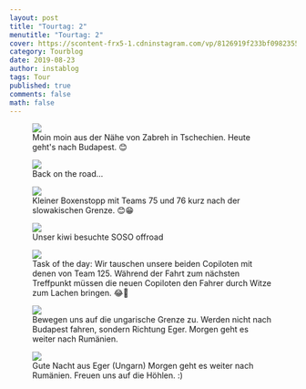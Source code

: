```yaml
---
layout: post
title: "Tourtag: 2"
menutitle: "Tourtag: 2"
cover: https://scontent-frx5-1.cdninstagram.com/vp/8126919f233bf0982355646b65930caa/5E08EC2C/t51.2885-15/e35/66791162_541717649724213_4355467031683232480_n.jpg?_nc_ht=scontent-frx5-1.cdninstagram.com&_nc_cat=109
category: Tourblog
date: 2019-08-23
author: instablog
tags: Tour
published: true
comments: false
math: false
---
```


<figure><img src="https://scontent-frx5-1.cdninstagram.com/vp/52d5154045334b16a45e02a9928d0d40/5E04C23B/t51.2885-15/e35/67209714_110252307009217_6442525073745433679_n.jpg?_nc_ht=scontent-frx5-1.cdninstagram.com&_nc_cat=101"/> <figcaption>Moin moin aus der Nähe von Zabreh in Tschechien. Heute geht&#x27;s nach Budapest. 😊</figcaption></figure>
<figure><img src="https://scontent-frx5-1.cdninstagram.com/vp/db668e7e2f54d188a6f16ce8d9652d27/5E02E55E/t51.2885-15/e35/68952722_100341544665016_5541238683456547647_n.jpg?_nc_ht=scontent-frx5-1.cdninstagram.com&_nc_cat=104"/> <figcaption>Back on the road...</figcaption></figure>
<figure><img src="https://scontent-frx5-1.cdninstagram.com/vp/87e626e9fac627663adae34e33832b46/5E120DA5/t51.2885-15/e35/68719514_2369058599973865_7743762247778673284_n.jpg?_nc_ht=scontent-frx5-1.cdninstagram.com&_nc_cat=101"/> <figcaption>Kleiner Boxenstopp mit Teams 75 und 76 kurz nach der slowakischen Grenze. 😊😁</figcaption></figure>
<figure><img src="https://scontent-frx5-1.cdninstagram.com/vp/dc16f7226a727b3137280952d94aaf13/5DF78E4A/t51.2885-15/e35/69156991_1080658288800411_6081012352413198452_n.jpg?_nc_ht=scontent-frx5-1.cdninstagram.com&_nc_cat=103"/> <figcaption>Unser kiwi besuchte SOSO offroad</figcaption></figure>
<figure><img src="https://scontent-frx5-1.cdninstagram.com/vp/8126919f233bf0982355646b65930caa/5E08EC2C/t51.2885-15/e35/66791162_541717649724213_4355467031683232480_n.jpg?_nc_ht=scontent-frx5-1.cdninstagram.com&_nc_cat=109"/> <figcaption>Task of the day: Wir tauschen unsere beiden Copiloten mit denen von Team 125. Während der Fahrt zum nächsten Treffpunkt müssen die neuen Copiloten den Fahrer durch Witze zum Lachen bringen. 😂🤣</figcaption></figure>
<figure><img src="https://scontent-frx5-1.cdninstagram.com/vp/03ba7e4d9be47890b5773ad4c81755fc/5E117086/t51.2885-15/e35/s1080x1080/67591115_739701633135264_3423510762560383382_n.jpg?_nc_ht=scontent-frx5-1.cdninstagram.com&_nc_cat=100"/> <figcaption>Bewegen uns auf die ungarische Grenze zu. Werden nicht nach Budapest fahren, sondern Richtung Eger. Morgen geht es weiter nach Rumänien.</figcaption></figure>
<figure><img src="https://scontent-frx5-1.cdninstagram.com/vp/b0d8b74909f1733dd45b4aaf36e62949/5DF3E3B6/t51.2885-15/e35/67501565_227089021540795_7059208530179226461_n.jpg?_nc_ht=scontent-frx5-1.cdninstagram.com&_nc_cat=107"/> <figcaption>Gute Nacht aus Eger (Ungarn) Morgen geht es weiter nach Rumänien. Freuen uns auf die Höhlen. :)</figcaption></figure>
